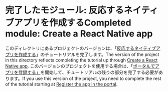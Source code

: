 # <a name="completed-module-create-a-react-native-app"></a><span data-ttu-id="563ec-101">完了したモジュール: 反応するネイティブアプリを作成する</span><span class="sxs-lookup"><span data-stu-id="563ec-101">Completed module: Create a React Native app</span></span>

<span data-ttu-id="563ec-102">このディレクトリにあるプロジェクトのバージョンは、「[反応するネイティブアプリを作成する](https://docs.microsoft.com/graph/tutorials/react-native?tutorial-step=1)」のチュートリアルを完了します。</span><span class="sxs-lookup"><span data-stu-id="563ec-102">The version of the project in this directory reflects completing the tutorial up through [Create a React Native app](https://docs.microsoft.com/graph/tutorials/react-native?tutorial-step=1).</span></span> <span data-ttu-id="563ec-103">このバージョンのプロジェクトを使用する場合は、「[ポータルでアプリを登録する」](https://docs.microsoft.com/graph/tutorials/react-native?tutorial-step=2)を開始して、チュートリアルの残りの部分を完了する必要があります。</span><span class="sxs-lookup"><span data-stu-id="563ec-103">If you use this version of the project, you need to complete the rest of the tutorial starting at [Register the app in the portal](https://docs.microsoft.com/graph/tutorials/react-native?tutorial-step=2).</span></span>
